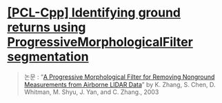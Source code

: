 # [[PCL-Cpp] Identifying ground returns using ProgressiveMorphologicalFilter segmentation](http://pointclouds.org/documentation/tutorials/progressive_morphological_filtering.php#progressive-morphological-filtering)

> 논문 : “[A Progressive Morphological Filter for Removing Nonground Measurements from Airborne LIDAR Data](http://users.cis.fiu.edu/~chens/PDF/TGRS.pdf)” by K. Zhang, S. Chen, D. Whitman, M. Shyu, J. Yan, and C. Zhang., 2003